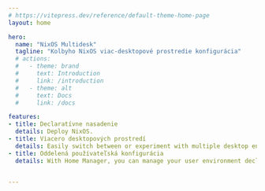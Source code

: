 ```yaml
---
# https://vitepress.dev/reference/default-theme-home-page
layout: home

hero:
  name: "NixOS Multidesk"
  tagline: "Kolbyho NixOS viac-desktopové prostredie konfigurácia"
  # actions:
  #   - theme: brand
  #     text: Introduction
  #     link: /introduction
  #   - theme: alt
  #     text: Docs
  #     link: /docs

features:
- title: Declaratívne nasadenie
  details: Deploy NixOS.
- title: Viacero desktopových prostredí
  details: Easily switch between or experiment with multiple desktop environments like Hyprland, i3, GNOME, and KDE. Each environment can be installed, configured, and maintained in isolation, giving you full control over your user experience.
- title: Oddelená používateľská konfigurácia
  details: With Home Manager, you can manage your user environment declaratively — including dotfiles, packages, themes, and shell configurations — entirely separate from the system configuration. This keeps your setup portable, consistent, and easy to maintain across machines.


---
```


